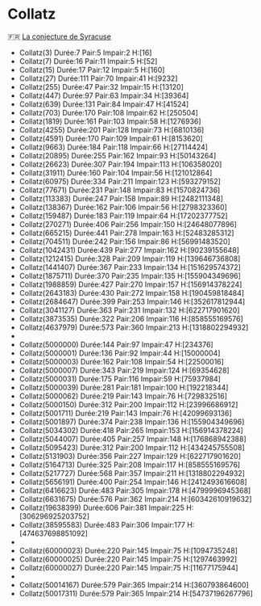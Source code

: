 # Collatz
🇫🇷 [La conjecture de Syracuse](https://oeis.org/A006884)


- Collatz(3) Durée:7 Pair:5 Impair:2 H:[16]
- Collatz(7) Durée:16 Pair:11 Impair:5 H:[52]
- Collatz(15) Durée:17 Pair:12 Impair:5 H:[160]
- Collatz(27) Durée:111 Pair:70 Impair:41 H:[9232]
- Collatz(255) Durée:47 Pair:32 Impair:15 H:[13120]
- Collatz(447) Durée:97 Pair:63 Impair:34 H:[39364]
- Collatz(639) Durée:131 Pair:84 Impair:47 H:[41524]
- Collatz(703) Durée:170 Pair:108 Impair:62 H:[250504]
- Collatz(1819) Durée:161 Pair:103 Impair:58 H:[1276936]
- Collatz(4255) Durée:201 Pair:128 Impair:73 H:[6810136]
- Collatz(4591) Durée:170 Pair:109 Impair:61 H:[8153620]
- Collatz(9663) Durée:184 Pair:118 Impair:66 H:[27114424]
- Collatz(20895) Durée:255 Pair:162 Impair:93 H:[50143264]
- Collatz(26623) Durée:307 Pair:194 Impair:113 H:[106358020]
- Collatz(31911) Durée:160 Pair:104 Impair:56 H:[121012864]
- Collatz(60975) Durée:334 Pair:211 Impair:123 H:[593279152]
- Collatz(77671) Durée:231 Pair:148 Impair:83 H:[1570824736]
- Collatz(113383) Durée:247 Pair:158 Impair:89 H:[2482111348]
- Collatz(138367) Durée:162 Pair:106 Impair:56 H:[2798323360]
- Collatz(159487) Durée:183 Pair:119 Impair:64 H:[17202377752]
- Collatz(270271) Durée:406 Pair:256 Impair:150 H:[24648077896]
- Collatz(665215) Durée:441 Pair:278 Impair:163 H:[52483285312]
- Collatz(704511) Durée:242 Pair:156 Impair:86 H:[56991483520]
- Collatz(1042431) Durée:439 Pair:277 Impair:162 H:[90239155648]
- Collatz(1212415) Durée:328 Pair:209 Impair:119 H:[139646736808]
- Collatz(1441407) Durée:367 Pair:233 Impair:134 H:[151629574372]
- Collatz(1875711) Durée:370 Pair:235 Impair:135 H:[155904349696]
- Collatz(1988859) Durée:427 Pair:270 Impair:157 H:[156914378224]
- Collatz(2643183) Durée:430 Pair:272 Impair:158 H:[190459818484]
- Collatz(2684647) Durée:399 Pair:253 Impair:146 H:[352617812944]
- Collatz(3041127) Durée:363 Pair:231 Impair:132 H:[622717901620]
- Collatz(3873535) Durée:322 Pair:206 Impair:116 H:[858555169576]
- Collatz(4637979) Durée:573 Pair:360 Impair:213 H:[1318802294932]
-
- Collatz(5000000) Durée:144 Pair:97 Impair:47 H:[234376]
- Collatz(5000001) Durée:136 Pair:92 Impair:44 H:[15000004]
- Collatz(5000003) Durée:162 Pair:108 Impair:54 H:[22500016]
- Collatz(5000007) Durée:343 Pair:219 Impair:124 H:[69354628]
- Collatz(5000031) Durée:175 Pair:116 Impair:59 H:[75937984]
- Collatz(5000039) Durée:281 Pair:181 Impair:100 H:[192218344]
- Collatz(5000062) Durée:219 Pair:143 Impair:76 H:[729832516]
- Collatz(5000150) Durée:312 Pair:200 Impair:112 H:[23996686912]
- Collatz(5001711) Durée:219 Pair:143 Impair:76 H:[42099693136]
- Collatz(5001897) Durée:374 Pair:238 Impair:136 H:[155904349696]
- Collatz(5034302) Durée:418 Pair:265 Impair:153 H:[156914378224]
- Collatz(5044007) Durée:405 Pair:257 Impair:148 H:[176868942388]
- Collatz(5095423) Durée:312 Pair:200 Impair:112 H:[434245755508]
- Collatz(5131903) Durée:356 Pair:227 Impair:129 H:[622717901620]
- Collatz(5164713) Durée:325 Pair:208 Impair:117 H:[858555169576]
- Collatz(5217727) Durée:568 Pair:357 Impair:211 H:[1318802294932]
- Collatz(5656191) Durée:400 Pair:254 Impair:146 H:[2412493616608]
- Collatz(6416623) Durée:483 Pair:305 Impair:178 H:[4799996945368]
- Collatz(6631675) Durée:576 Pair:362 Impair:214 H:[60342610919632]
- Collatz(19638399) Durée:606 Pair:381 Impair:225 H:[306296925203752]
- Collatz(38595583) Durée:483 Pair:306 Impair:177 H:[474637698851092]
-
- Collatz(60000023) Durée:220 Pair:145 Impair:75 H:[1094735248]
- Collatz(60000025) Durée:220 Pair:145 Impair:75 H:[1297463992]
- Collatz(60000027) Durée:220 Pair:145 Impair:75 H:[11677175944]
-
- Collatz(50014167) Durée:579 Pair:365 Impair:214 H:[360793864600]
- Collatz(50017311) Durée:579 Pair:365 Impair:214 H:[54737196267796]

